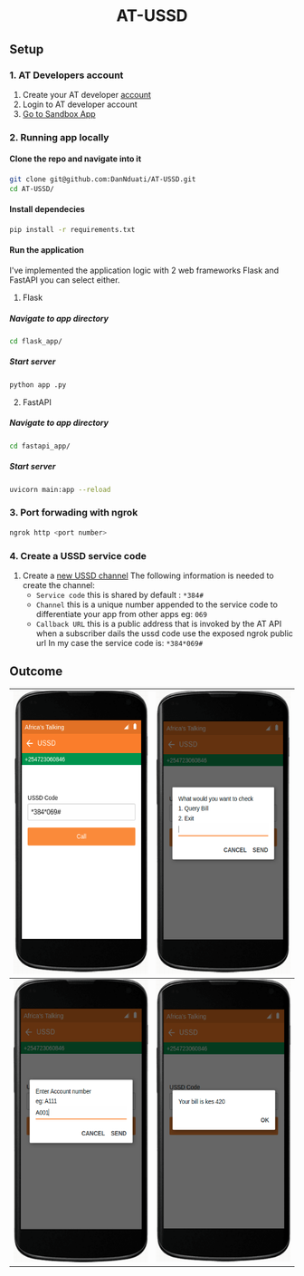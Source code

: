 <h1 align="center"><b>AT-USSD</b></h1>

## <b>Setup</b>

### 1. AT Developers account
1. Create your AT developer [account](https://account.africastalking.com/)
2. Login to AT developer account
3. [Go to Sandbox App](https://account.africastalking.com/apps/sandbox)

### 2. Running app locally
#### Clone the repo and navigate into it
```bash
git clone git@github.com:DanNduati/AT-USSD.git
cd AT-USSD/
```
#### Install dependecies
```bash
pip install -r requirements.txt
```
#### Run the application
I've implemented the application logic with 2 web frameworks Flask and FastAPI you can select either.
1. Flask
##### Navigate to app directory
```bash
cd flask_app/
```
##### Start server
```bash
python app .py
```
2. FastAPI
##### Navigate to app directory
```bash
cd fastapi_app/
```
##### Start server
```bash
uvicorn main:app --reload
```
### 3. Port forwading with ngrok
```bash
ngrok http <port number>
```

### 4. Create a USSD service code
1. Create a [new USSD channel](https://account.africastalking.com/apps/sandbox/ussd/channel/create)
The following information is needed to create the channel:
    - `Service code` this is shared by default : `*384#`
    - `Channel` this is a unique number appended to the service code to differentiate your app from other apps eg: `069`
    - `Callback URL` this is a public address that is invoked by the AT API when a subscriber dails the ussd code use the exposed ngrok public url
    In my case the service code is: `*384*069#`

## <b>Outcome</b>
| <img height="500" src="images/simulator_1.png"></img> 	| <img height="500" src="images/simulator_2.png"></img> 	|
|:----------------------------------------------:	|:----------------------------------------------:	|
| <img height="500" src="images/simulator_3.png"></img> 	| <img height="500" src="images/simulator_4.png"></img> 	|